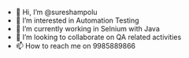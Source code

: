 - 👋 Hi, I’m @sureshampolu
- 👀 I’m interested in Automation Testing
- 🌱 I’m currently working in Selnium with Java
- 💞️ I’m looking to collaborate on QA related activities
- 📫 How to reach me on 9985889866

<!---
sureshampolu/sureshampolu is a ✨ special ✨ repository because its `README.md` (this file) appears on your GitHub profile.
You can click the Preview link to take a look at your changes.
--->
